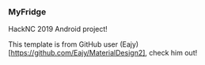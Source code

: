 ### MyFridge
HackNC 2019 Android project!

This template is from GitHub user (Eajy)[https://github.com/Eajy/MaterialDesign2], check him out!